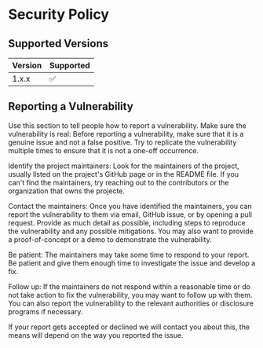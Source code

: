# Security Policy

## Supported Versions

| Version | Supported          |
| ------- | ------------------ |
| 1.x.x   | :white_check_mark: |

## Reporting a Vulnerability

Use this section to tell people how to report a vulnerability.
Make sure the vulnerability is real: Before reporting a vulnerability, 
make sure that it is a genuine issue and not a false positive. Try to replicate the vulnerability multiple times to ensure that it is not a one-off occurrence.

Identify the project maintainers: Look for the maintainers of the project, 
usually listed on the project's GitHub page or in the README file. 
If you can't find the maintainers, try reaching out to the contributors or the organization that owns the projecte.

Contact the maintainers: Once you have identified the maintainers, you can report the vulnerability to them via email, 
GitHub issue, or by opening a pull request. 
Provide as much detail as possible, including steps to reproduce the vulnerability and any possible mitigations. 
You may also want to provide a proof-of-concept or a demo to demonstrate the vulnerability.

Be patient: The maintainers may take some time to respond to your report. Be patient and give them enough time to investigate the issue and develop a fix.

Follow up: If the maintainers do not respond within a reasonable time or do not take action to fix the vulnerability, 
you may want to follow up with them. You can also report the vulnerability to the relevant authorities or disclosure programs if necessary.

If your report gets accepted or declined we will contact you about this, the means will depend on the way you reported the issue.
